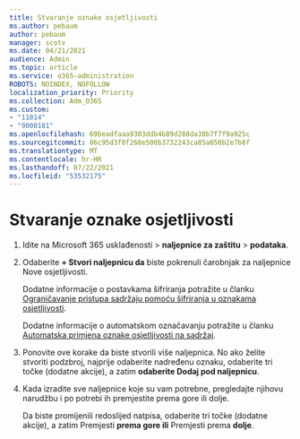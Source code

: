 ```yaml
---
title: Stvaranje oznake osjetljivosti
ms.author: pebaum
author: pebaum
manager: scotv
ms.date: 04/21/2021
audience: Admin
ms.topic: article
ms.service: o365-administration
ROBOTS: NOINDEX, NOFOLLOW
localization_priority: Priority
ms.collection: Adm_O365
ms.custom:
- "11014"
- "9000181"
ms.openlocfilehash: 69beadfaaa9303ddb4b89d288da38b7f7f9a925c
ms.sourcegitcommit: 86c95d3f0f268e500b3732243ca85a650b2e7b8f
ms.translationtype: MT
ms.contentlocale: hr-HR
ms.lasthandoff: 07/22/2021
ms.locfileid: "53532175"
---
```

# <a name="how-to-create-a-sensitivity-label"></a>Stvaranje oznake osjetljivosti

1. Idite na Microsoft 365 usklađenosti > **naljepnice za zaštitu**  >  **podataka**.

1. Odaberite **+ Stvori naljepnicu da** biste pokrenuli čarobnjak za naljepnice Nove osjetljivosti.

    Dodatne informacije o postavkama šifriranja potražite u članku [Ograničavanje pristupa sadržaju pomoću šifriranja u oznakama osjetljivosti](https://go.microsoft.com/fwlink/?linkid=2106331).

    Dodatne informacije o automatskom označavanju potražite u članku [Automatska primjena oznake osjetljivosti na sadržaj](https://go.microsoft.com/fwlink/?linkid=2105837).

1. Ponovite ove korake da biste stvorili više naljepnica. No ako želite stvoriti podzbroj, najprije odaberite nadređenu oznaku, odaberite tri točke (dodatne akcije), a zatim **odaberite Dodaj pod naljepnicu**.

1. Kada izradite sve naljepnice koje su vam potrebne, pregledajte njihovu narudžbu i po potrebi ih premjestite prema gore ili dolje. 
    
    Da biste promijenili redoslijed natpisa, odaberite tri točke (dodatne akcije), a zatim Premjesti **prema gore ili** Premjesti prema **dolje**.
